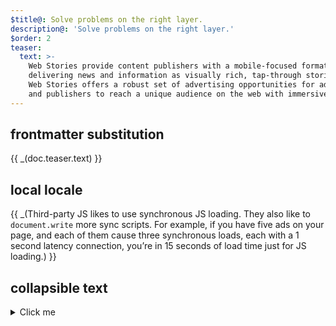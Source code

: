 ```yaml
---
$title@: Solve problems on the right layer.
description@: 'Solve problems on the right layer.'
$order: 2
teaser:
  text: >-
    Web Stories provide content publishers with a mobile-focused format for
    delivering news and information as visually rich, tap-through stories.
    Web Stories offers a robust set of advertising opportunities for advertisers 
    and publishers to reach a unique audience on the web with immersive experiences.
---
```


## frontmatter substitution

<div class="teaser">
  <p>{{ _(doc.teaser.text) }}</p>
</div>

## local locale

<p>{{ _(Third-party JS likes to use synchronous JS loading. They also like to <code>document.write</code> more sync scripts. For example, if you have five ads on your page, and each of them cause three synchronous loads, each with a 1 second latency connection, you’re in 15 seconds of load time just for JS loading.) }}</p>


## collapsible text

<details>
  <summary>Click me</summary>
  
  ### Heading
  1. Foo
  2. Bar
     * Baz
     * Qux

  ### Some Javascript
  ```js
  function logSomething(something) {
    console.log('Something', something);
  }
  ```
</details>


